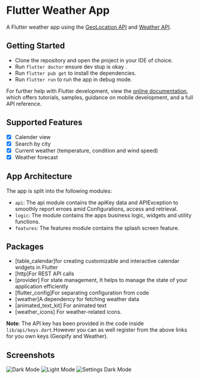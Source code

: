 
# Flutter Weather App

A Flutter weather app using the  [GeoLocation API](https://www.geoapify.com/) and [Weather API](https://home.openweathermap.org/).

## Getting Started

- Clone the repository and open the project in your IDE of choice.
- Run `flutter doctor` ensure dev stup is okay .
- Run `flutter pub get` to install the dependencies.
- Run `flutter run` to run the app in debug mode.


For further help with Flutter development, view the
[online documentation](https://docs.flutter.dev/), which offers tutorials,
samples, guidance on mobile development, and a full API reference.

## Supported Features

- [x] Calender view
- [x] Search by city
- [x] Current weather (temperature, condition and wind speed)
- [x] Weather forecast

## App Architecture

 The app is split into the following modules:

- `api`: The api module contains the apiKey data and APIException to smoothly report erroes amid Configurations, access and retrieval.
- `logic`: The module contains the apps business logic, widgets and utility functions.
- `features`: The features module contains the splash screen feature. 


## Packages 

- [table_calendar]for creating customizable and interactive calendar widgets in Flutter
- [http]For REST API calls
- [provider] For state management, It helps to manage the state of your application efficiently
- [flutter_config]For separating configuration from code
- [weather]A dependency for fetching weather data
- [animated_text_kit] For animated text 
- [weather_icons] For weather-related icons.

**Note**: The API key has been provided in the code inside `lib/api/keys.dart`.However you can as well register from the above links for you own keys (Geopify and Weather).

## Screenshots
![Dark Mode](https://github.com/Cornelius-Mutisya/weather_app/assets/29639344/f3b71c5c-6b7f-41e6-b305-119f764ae1c5)
![Light Mode](https://github.com/Cornelius-Mutisya/weather_app/assets/29639344/569796af-6228-4eff-b3a4-2ac0ac89da34)
![Settings Dark Mode](https://github.com/Cornelius-Mutisya/weather_app/assets/29639344/ff37f71c-b20c-4138-9d6e-c32b848ba506)
